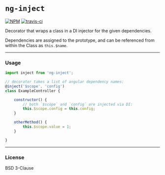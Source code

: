 # `ng-inject`

[![NPM](http://img.shields.io/npm/v/ng-inject.svg)](https://www.npmjs.com/package/ng-inject)
[![travis-ci](https://travis-ci.org/synacor/ng-inject.svg)](https://travis-ci.org/synacor/ng-inject)

Decorator that wraps a class in a DI injector for the given dependencies.

Dependencies are assigned to the prototype, and can be referenced from within the Class as `this.$name`.


---


### Usage

```js
import inject from 'ng-inject';

// decorator takes a list of angular dependency names:
@inject('$scope', 'config')
class ExampleController {

	constructor() {
		// both `$scope` and `config` are injected via DI:
		this.$scope.config = this.config;
	}

	otherMethod() {
		this.$scope.value = 1;
	}

}
```


---


### License

BSD 3-Clause
